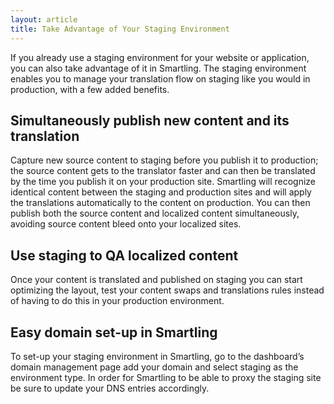 ```yaml
---
layout: article
title: Take Advantage of Your Staging Environment
---
```



If you already use a staging environment for your website or application, you can also take advantage of it in Smartling. The staging environment enables you to manage your translation flow on staging like you would in production, with a few added benefits.

## Simultaneously publish new content and its translation

Capture new source content to staging before you publish it to production; the source content gets to the translator faster and can then be translated by the time you publish it on your production site. Smartling will recognize identical content between the staging and production sites and will apply the translations automatically to the content on production. You can then publish both the source content and localized content simultaneously, avoiding source content bleed onto your localized sites.

## Use staging to QA localized content

Once your content is translated and published on staging you can start optimizing the layout, test your content swaps and translations rules instead of having to do this in your production environment.

## Easy domain set-up in Smartling

To set-up your staging environment in Smartling, go to the dashboard’s domain management page add your domain and select staging as the environment type. In order for Smartling to be able to proxy the staging site be sure to update your DNS entries accordingly.